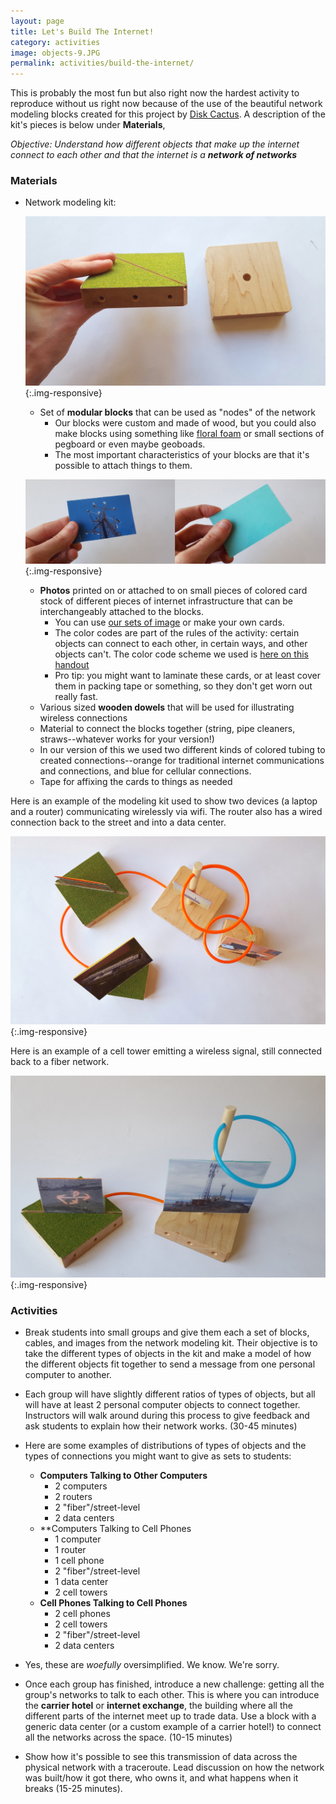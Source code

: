 ```yaml
---
layout: page
title: Let's Build The Internet!
category: activities
image: objects-9.JPG
permalink: activities/build-the-internet/
---
```


This is probably the most fun but also right now the hardest activity to reproduce without us right now because of the use of the beautiful network modeling blocks created for this project by [Disk Cactus](http://diskcactus.com). A description of the kit's pieces is below under **Materials**, 

*Objective: Understand how different objects that make up the internet connect to each other and that the internet is a **network of networks***


### Materials

- Network modeling kit:

	![blocks](/assets/objects-7.JPG){:.img-responsive}

	- Set of **modular blocks** that can be used as "nodes" of the network
		- Our blocks were custom and made of wood, but you could also make blocks using something like [floral foam](http://www.save-on-crafts.com/floralfoams.html) or small sections of pegboard or even maybe geoboads.
		- The most important characteristics of your blocks are that it's possible to attach things to them. 
	
	
	![blocks](/assets/objects-16.jpg){:.img-responsive}
	
	- **Photos** printed on or attached to on small pieces of colored card stock of different pieces of internet infrastructure that can be interchangeably attached to the blocks. 
		- You can use [our sets of image](/handouts/tiny-infrastructure.pdf) or make your own cards. 
		- The color codes are part of the rules of the activity: certain objects can connect to each other, in certain ways, and other objects can't. The color code scheme we used is [here on this handout](/handouts/colors-for-blocks.pdf)
		- Pro tip: you might want to laminate these cards, or at least cover them in packing tape or something, so they don't get worn out really fast.
	- Various sized **wooden dowels** that will be used for illustrating wireless connections
	- Material to connect the blocks together (string, pipe cleaners, straws--whatever works for your version!)
	- In our version of this we used two different kinds of colored tubing to created connections--orange for traditional internet communications and connections, and blue for cellular connections.
	- Tape for affixing the cards to things as needed

Here is an example of the modeling kit used to show two devices (a laptop and a router) communicating wirelessly via wifi. The router also has a wired connection back to the street and into a data center.

![blocks](/assets/objects-10.JPG){:.img-responsive}

Here is an example of a cell tower emitting a wireless signal, still connected back to a fiber network. 

![blocks](/assets/objects-11.JPG){:.img-responsive}

### Activities

- Break students into small groups and give them each a set of blocks, cables, and images from the network modeling kit. Their objective is to take the different types of objects in the kit and make a model of how the different objects fit together to send a message from one personal computer to another.

- Each group will have slightly different ratios of types of objects, but all will have at least 2 personal computer objects to connect together. Instructors will walk around during this process to give feedback and ask students to explain how their network works. (30-45 minutes)

- Here are some examples of distributions of types of objects and the types of connections you might want to give as sets to students: 
	- **Computers Talking to Other Computers**
		- 2 computers
		- 2 routers
		- 2 "fiber"/street-level
		- 2 data centers
	- **Computers Talking to Cell Phones
		- 1 computer
		- 1 router
		- 1 cell phone
		- 2 "fiber"/street-level
		- 1 data center
		- 2 cell towers
	- **Cell Phones Talking to Cell Phones**
		- 2 cell phones
		- 2 cell towers
		- 2 "fiber"/street-level
		- 2 data centers

- Yes, these are *woefully* oversimplified. We know. We're sorry. 

- Once each group has finished, introduce a new challenge: getting all the group's networks to talk to each other. This is where you can introduce the **carrier hotel** or **internet exchange**, the building where all the different parts of the internet meet up to trade data. Use a block with a generic data center (or a custom example of a carrier hotel!) to connect all the networks across the space. (10-15 minutes)

- Show how it's possible to see this transmission of data across the physical network with a traceroute. Lead discussion on how the network was built/how it got there, who owns it, and what happens when it breaks (15-25 minutes).
